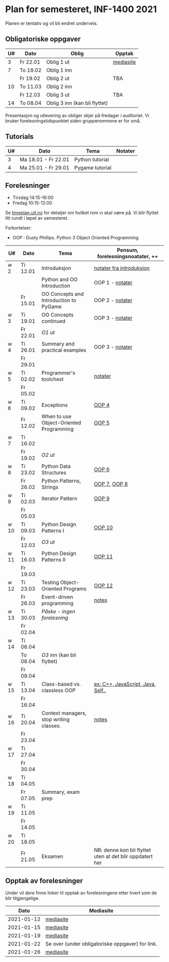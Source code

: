 Plan for semesteret, INF-1400 2021
====================================

Planen er tentativ og vil bli endret underveis. 

Obligatoriske oppgaver
-----------------

| U#  | Dato     | Oblig                         | Opptak                                                                                  |
| --- | -----    | -----------------------       | -----                                                                                   |
| 3   | Fr 22.01 | Oblig 1 ut                    | [mediasite](https://mediasite.uit.no/Mediasite/Play/4cb1810a6ab348869083a7bebd3c551d1d) |
| 7   | To 18.02 | Oblig 1 inn                   |                                                                                         |
|     | Fr 19.02 | Oblig 2 ut                    | TBA                                                                                     |
| 10  | To 11.03 | Oblig 2 inn                   |                                                                                         |
|     | Fr 12.03 | Oblig 3 ut                    | TBA                                                                                     |
| 14  | To 08.04 | Oblig 3 inn (kan bli flyttet) |                                                                                         |


Presentasjon og utlevering av obliger skjer på fredager i auditoriet.
Vi bruker forelesningstidspunktet siden grupperommene er for små. 

Tutorials
------

| U#  | Dato                | Tema            | Notater        |
| --- | ----                | -----           | -------------- |
| 3   | Ma 18.01 - Fr 22.01 | Python tutorial |                |
| 4   | Ma 25.01 - Fr 29.01 | Pygame tutorial |                |



Forelesninger
-------------

- Tirsdag 14:15-16:00 
- Fredag  10:15-12:00 

Se [timeplan.uit.no](http://timeplan.uit.no/emne_timeplan.php?sem=21v&module[]=INF-1400-1)
for detaljer om hvilket rom vi skal være på. Vi blir flyttet litt
rundt i løpet av semesteret.

Forkortelser: 
* OOP : Dusty Phillips. Python 3 Object Oriented Programming


| U#   | Dato     | Tema                                    | Pensum, forelesningsnoatater, ++                                                           | 
| ---  | ----     | -----                                   | --------------                                                                             | 
| w  2 | Ti 12.01 | Introduksjon                            | [notater fra introduksjon](lectures/introduksjon)                                          | 
|      |          | Python and OO Introduction              | OOP 1 - [notater](lectures/oop-01-python-intro-and-oo)                                     | 
|      | Fr 15.01 | OO Concepts and Introduction to PyGame  | OOP 2 - [notater](lectures/oop-02-oo-and-pygame)                                           | 
| w  3 | Ti 19.01 | OO Concepts continued                   | OOP 3 - [notater](lectures/oop-02-03-oo-concepts)                                          | 
|      | Fr 22.01 | *O1 ut*                                 |                                                                                            | 
| w  4 | Ti 26.01 | Summary and practical examples          | OOP 3 - [notater](lectures/oop-03-summary-and-examples)                                    | 
|      | Fr 29.01 |                                         |                                                                                            | 
| w  5 | Ti 02.02 | Programmer's toolchest                  | [notater](lectures/lecture-tools)                                                          | 
|      | Fr 05.02 |                                         |                                                                                            | 
| w  6 | Ti 09.02 | Exceptions                              | [OOP 4](lectures/oop-04-exceptions)                                                        | 
|      | Fr 12.02 | When to use Object-Oriented Programming | [OOP 5](lectures/oop-05-when-to-use-oop)                                                   | 
| w  7 | Ti 16.02 |                                         |                                                                                            | 
|      | Fr 19.02 | *O2 ut*                                 |                                                                                            | 
| w  8 | Ti 23.02 | Python Data Structures                  | [OOP 6](lectures/oop-06-python-data-structures)                                            | 
|      | Fr 26.02 | Python Patterns, Strings                | [OOP 7](lectures/oop-07-oop-shortcuts), [OOP 8](lectures/oop-08-strings-and-serialization) | 
| w  9 | Ti 02.03 | Iterator Pattern                        | [OOP 9](lectures/oop-09-iterators)                                                         | 
|      | Fr 05.03 |                                         |                                                                                            | 
| w 10 | Ti 09.03 | Python Design Patterns I                | [OOP 10](lectures/oop-10-design-pat-1)                                                     | 
|      | Fr 12.03 | *O3 ut*                                 |                                                                                            | 
| w 11 | Ti 16.03 | Python Design Patterns II               | [OOP 11](lectures/oop-11-design-pat-2)                                                     | 
|      | Fr 19.03 |                                         |                                                                                            | 
| w 12 | Ti 23.03 | Testing Object-Oriented Programs        | [OOP 12](lectures/oop-12-testing)                                                          | 
|      | Fr 26.03 | Event-driven programming                | [notes](lectures/lecture-event-driven-programming)                                         | 
| w 13 | Ti 30.03 | *Påske - ingen forelesning*             |                                                                                            | 
|      | Fr 02.04 |                                         |                                                                                            | 
| w 14 | Ti 06.04 |                                         |                                                                                            | 
|      | To 08.04 | *O3 inn* (kan bli flyttet)              |                                                                                            | 
|      | Fr 09.04 |                                         |                                                                                            | 
| w 15 | Ti 13.04 | Class-based vs. classless OOP           | [ex: C++, JavaScript, Java, Self..](lectures/lecture-other-languages)                      | 
|      | Fr 16.04 |                                         |                                                                                            | 
| w 16 | Ti 20.04 | Context managers, stop writing classes. | [notes](lectures/lecture-context-mgr-stop-writing-cl)                                      | 
|      | Fr 23.04 |                                         |                                                                                            | 
| w 17 | Ti 27.04 |                                         |                                                                                            | 
|      | Fr 30.04 |                                         |                                                                                            | 
| w 18 | Ti 04.05 |                                         |                                                                                            | 
|      | Fr 07.05 | Summary, exam prep                      |                                                                                            | 
| w 19 | Ti 11.05 |                                         |                                                                                            | 
|      | Fr 14.05 |                                         |                                                                                            | 
| w 20 | Ti 18.05 |                                         |                                                                                            | 
|      | Fr 21.05 | Eksamen                                 | NB: denne *kan* bli flyttet uten at det blir oppdatert her                                 | 



Opptak av forelesninger 
-------------------------

Under vil dere finne linker til opptak av forelesningene etter hvert som de blir tilgjengelige. 


| Dato       | Mediasite                                                                               |
|------------|-----------------------------------------------------------------------------------------|
| 2021-01-12 | [mediasite](https://mediasite.uit.no/Mediasite/Play/770879804d5743d88f0d20ca6fa8062d1d) |
| 2021-01-15 | [mediasite](https://mediasite.uit.no/Mediasite/Play/6fe6972065d64bf794bffbafea60682e1d) |
| 2021-01-19 | [mediasite](https://mediasite.uit.no/Mediasite/Play/5d4c123875a74afeaa3b2b0757ccd13d1d) |
| 2021-01-22 | Se over (under obligatoriske oppgaver) for link.                                        |
| 2021-01-26 | [mediasite](https://mediasite.uit.no/Mediasite/Play/c6b65e40e67c432e8023e673ca5834bb1d) |



